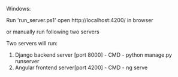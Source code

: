 Windows:

Run 'run_server.ps1'
open http://localhost:4200/ in browser

or manually run following two servers

Two servers will run:
1. Django backend server [port 8000] - CMD - python manage.py runserver
2. Angular frontend server[port 4200] - CMD - ng serve